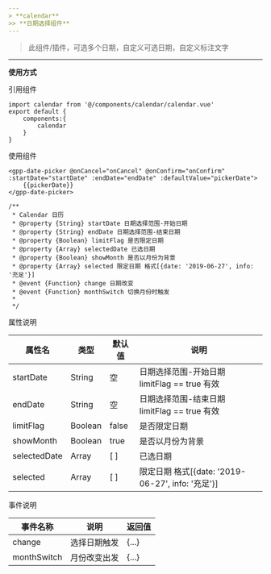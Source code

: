 ```yaml
---
> **calendar**
>> **日期选择组件**  
---
```

> 此组件/插件，可选多个日期，自定义可选日期，自定义标注文字
---
**使用方式**

引用组件

```$xslt
import calendar from '@/components/calendar/calendar.vue'
export default {
    components:{
        calendar
    }
}
```

使用组件

```
<gpp-date-picker @onCancel="onCancel" @onConfirm="onConfirm" :startDate="startDate" :endDate="endDate" :defaultValue="pickerDate">
    {{pickerDate}}
</gpp-date-picker>
```

```$xslt
/**
 * Calendar 日历
 * @property {String} startDate 日期选择范围-开始日期
 * @property {String} endDate 日期选择范围-结束日期
 * @property {Boolean} limitFlag 是否限定日期
 * @property {Array} selectedDate 已选日期
 * @property {Boolean} showMonth 是否以月份为背景
 * @property {Array} selected 限定日期 格式[{date: '2019-06-27', info: '充足'}]
 * @event {Function} change 日期改变
 * @event {Function} monthSwitch 切换月份时触发
 * 
 */
```

属性说明

|属性名|类型|默认值|说明|
|---|---|---|---|
|startDate|String|空|日期选择范围-开始日期 limitFlag == true 有效|
|endDate|String|空|日期选择范围-结束日期 limitFlag == true 有效|
|limitFlag|Boolean|false|是否限定日期|
|showMonth|Boolean|true|是否以月份为背景|
|selectedDate|Array|[ ]|已选日期|
|selected|Array|[ ]|限定日期 格式[{date: '2019-06-27', info: '充足'}]|

事件说明

|事件名称|说明|返回值|
|---|---|---|
|change|选择日期触发|{...}|
|monthSwitch|月份改变出发|{...}|



